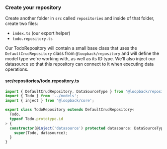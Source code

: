 ### Create your repository

Create another folder in `src` called `repositories` and inside of that folder,
create two files:
- `index.ts` (our export helper)
- `todo.repository.ts`

Our TodoRepository will contain a small base class that uses the
`DefaultCrudRepository` class from `@loopback/repository` and will define the
model type we're working with, as well as its ID type. We'll also inject our
datasource so that this repository can connect to it when executing data
operations.

#### src/repositories/todo.repository.ts
```ts
import { DefaultCrudRepository, DataSourceType } from '@loopback/repository';
import { Todo } from '../models';
import { inject } from '@loopback/core';

export class TodoRepository extends DefaultCrudRepository<
  Todo,
  typeof Todo.prototype.id
> {
  constructor(@inject('datasource') protected datasource: DataSourceType) {
    super(Todo, datasource);
  }
}
```

